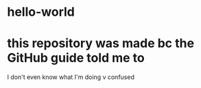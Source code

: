 # hello-world
this repository was made bc the GitHub guide told me to
==============
I don't even know what I'm doing
v confused
